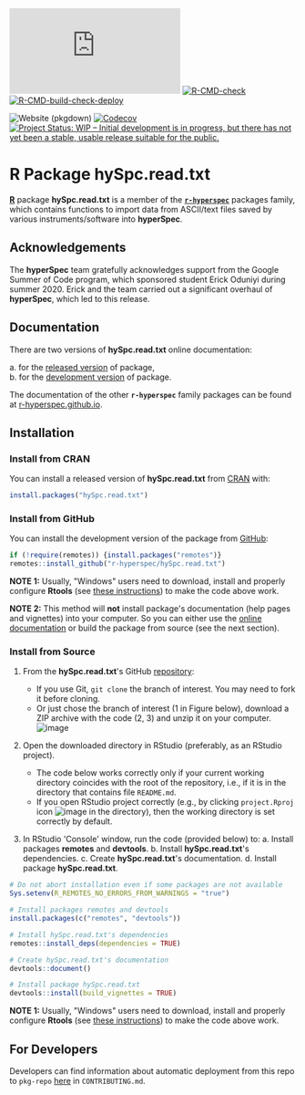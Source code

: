 

<!-- badges: start -->
[![CRAN status](https://www.r-pkg.org/badges/version-last-release/hySpc.read.txt)](https://cran.r-project.org/package=hySpc.read.txt)
[![R-CMD-check](https://github.com/r-hyperspec/hySpc.read.txt/workflows/R-CMD-check/badge.svg)](https://github.com/r-hyperspec/hySpc.read.txt/actions)
[![R-CMD-build-check-deploy](https://github.com/r-hyperspec/hySpc.read.txt/workflows/R-CMD-build-check-deploy/badge.svg)](https://github.com/r-hyperspec/hySpc.read.txt/actions)
<!--[![Travis](https://travis-ci.com/r-hyperspec/hySpc.read.txt.svg?branch=develop)](https://travis-ci.com/github/r-hyperspec/hySpc.read.txt)-->
![Website (pkgdown)](https://github.com/r-hyperspec/hySpc.read.txt/workflows/Website%20(pkgdown)/badge.svg)
[![Codecov](https://codecov.io/gh/r-hyperspec/hySpc.read.txt/branch/develop/graph/badge.svg)](https://codecov.io/gh/r-hyperspec/hySpc.read.txt?branch=develop)
[![Project Status: WIP – Initial development is in progress, but there has not yet been a stable, usable release suitable for the public.](https://www.repostatus.org/badges/latest/wip.svg)](https://www.repostatus.org/#wip)
<!--[![metacran downloads](https://cranlogs.r-pkg.org/badges/grand-total/hySpc.read.txt)](https://cran.r-project.org/package=hySpc.read.txt)-->
<!--[![metacran downloads](https://cranlogs.r-pkg.org/badges/hySpc.read.txt)](https://cran.r-project.org/package=hySpc.read.txt)-->
<!-- badges: end -->



# R Package **hySpc.read.txt**

[**R**](https://www.r-project.org/) package **hySpc.read.txt** is a member of the [**`r-hyperspec`**](https://r-hyperspec.github.io/) packages family, which contains functions to import data from ASCII/text files saved by various instruments/software into **hyperSpec**.


## Acknowledgements

The **hyperSpec** team gratefully acknowledges support from the Google Summer of Code program, which sponsored student Erick Oduniyi during summer 2020.
Erick and the team carried out a significant overhaul of **hyperSpec**, which led to this release.


<!-- ---------------------------------------------------------------------- -->

## Documentation

There are two versions of **hySpc.read.txt** online documentation:

a. for the [released version](https://r-hyperspec.github.io/hySpc.read.txt/) of package,  
b. for the [development version](https://r-hyperspec.github.io/hySpc.read.txt/dev/) of package.

The documentation of the other **`r-hyperspec`** family packages can be found at [r-hyperspec.github.io](https://r-hyperspec.github.io/).

<!-- ---------------------------------------------------------------------- -->

## Installation

### Install from CRAN

You can install a released version of **hySpc.read.txt** from [CRAN](https://cran.r-project.org/package=hySpc.read.txt) with:

```r
install.packages("hySpc.read.txt")
```


### Install from GitHub

You can install the development version of the package from [GitHub](https://github.com/r-hyperspec/hySpc.read.txt):

```r
if (!require(remotes)) {install.packages("remotes")}
remotes::install_github("r-hyperspec/hySpc.read.txt")
```

**NOTE 1:**
Usually, "Windows" users need to download, install and properly configure **Rtools** (see [these instructions](https://cran.r-project.org/bin/windows/Rtools/)) to make the code above work.

**NOTE 2:**
This method will **not** install package's documentation (help pages and vignettes) into your computer.
So you can either use the [online documentation](https://r-hyperspec.github.io/) or build the package from source (see the next section).


### Install from Source

1. From the **hySpc.read.txt**'s GitHub [repository](https://github.com/r-hyperspec/hySpc.read.txt):
    - If you use Git, `git clone` the branch of interest.
      You may need to fork it before cloning.
    - Or just chose the branch of interest (1 in Figure below), download a ZIP archive with the code (2, 3) and unzip it on your computer.  
![image](https://user-images.githubusercontent.com/12725868/89338263-ffa1dd00-d6a4-11ea-94c2-fa36ee026691.png)

2. Open the downloaded directory in RStudio (preferably, as an RStudio project).
    - The code below works correctly only if your current working directory coincides with the root of the repository, i.e., if it is in the directory that contains file `README.md`.
    - If you open RStudio project correctly (e.g., by clicking `project.Rproj` icon ![image](https://user-images.githubusercontent.com/12725868/89340903-26621280-d6a9-11ea-8299-0ec5e9cf7e3e.png) in the directory), then the working directory is set correctly by default.

3. In RStudio 'Console' window, run the code (provided below) to:
    a. Install packages **remotes** and **devtools**.
    b. Install **hySpc.read.txt**'s dependencies.
    c. Create **hySpc.read.txt**'s documentation.
    d. Install package **hySpc.read.txt**.

```r
# Do not abort installation even if some packages are not available
Sys.setenv(R_REMOTES_NO_ERRORS_FROM_WARNINGS = "true")

# Install packages remotes and devtools
install.packages(c("remotes", "devtools"))

# Install hySpc.read.txt's dependencies
remotes::install_deps(dependencies = TRUE)

# Create hySpc.read.txt's documentation
devtools::document()

# Install package hySpc.read.txt
devtools::install(build_vignettes = TRUE)
```

**NOTE 1:**
Usually, "Windows" users need to download, install and properly configure **Rtools** (see [these instructions](https://cran.r-project.org/bin/windows/Rtools/)) to make the code above work.


## For Developers

Developers can find information about automatic deployment from this repo to `pkg-repo` [here](https://github.com/r-hyperspec/pkg-repo) in `CONTRIBUTING.md`.
